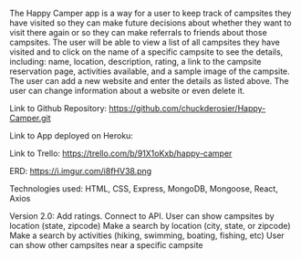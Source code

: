 The Happy Camper app is a way for a user to keep track of campsites they have visited so they can make future decisions about whether they want to visit there again or so they can make referrals to friends about those campsites.
The user will be able to view a list of all campsites they have visited and to click on the name of a specific campsite to see the details, including: name, location, description, rating, a link to the campsite reservation page, activities available, and a sample image of the campsite.
The user can add a new website and enter the details as listed above.
The user can change information about a website or even delete it.

Link to Github Repository: https://github.com/chuckderosier/Happy-Camper.git

Link to App deployed on Heroku:

Link to Trello: https://trello.com/b/91X1oKxb/happy-camper

ERD: https://i.imgur.com/i8fHV38.png

Technologies used: HTML, CSS, Express, MongoDB, Mongoose, React, Axios

Version 2.0:
Add ratings.
Connect to API.
User can show campsites by location (state, zipcode)
Make a search by location (city, state, or zipcode)
Make a search by activities (hiking, swimming, boating, fishing, etc)
User can show other campsites near a specific campsite